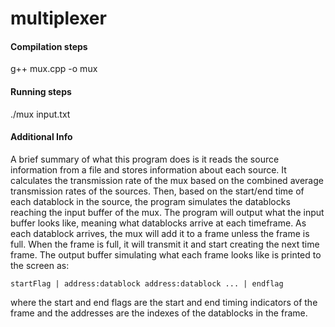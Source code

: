 # multiplexer

#### Compilation steps
g++ mux.cpp -o mux

#### Running steps
./mux input.txt

#### Additional Info
A brief summary of what this program does is it reads the source information from a file and stores information 
about each source. It calculates the transmission rate of the mux based on the combined average transmission rates
of the sources. Then, based on the start/end time of each datablock in the source, the program simulates the 
datablocks reaching the input buffer of the mux. The program will output what the input buffer looks like, meaning
what datablocks arrive at each timeframe. As each datablock arrives, the mux will add it to a frame unless the frame
is full. When the frame is full, it will transmit it and start creating the next time frame. The output buffer
simulating what each frame looks like is printed to the screen as:

	startFlag | address:datablock address:datablock ... | endflag

where the start and end flags are the start and end timing indicators of the frame and the addresses are the indexes
of the datablocks in the frame.

